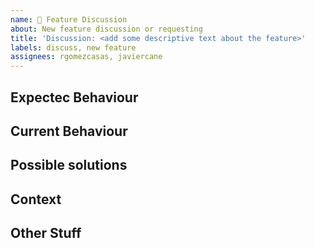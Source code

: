 ```yaml
---
name: 🔭 Feature Discussion
about: New feature discussion or requesting
title: 'Discussion: <add some descriptive text about the feature>'
labels: discuss, new feature
assignees: rgomezcasas, javiercane
---
```


## Expectec Behaviour
<!-- The behaviour you are interested in -->

## Current Behaviour
<!-- How difficult is to reproduce this behaviour now -->

## Possible solutions
<!-- Idead to implement this feature -->

## Context
<!-- What are you trying to accomplish? -->
<!-- Providing context helps us come up with a solution that is most useful in the real world -->

## Other Stuff
<!-- Other things you want to say about the feature you are proposing -->